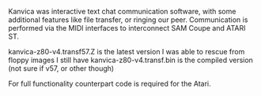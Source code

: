 Kanvica was interactive text chat communication software, with some additional features like file transfer, or ringing our peer.
Communication is performed via the MIDI interfaces to interconnect SAM Coupe and ATARI ST.

kanvica-z80-v4.transf57.Z is the latest version I was able to rescue from floppy images I still have
kanvica-z80-v4.transf.bin is the compiled version (not sure if v57, or other though)

For full functionality counterpart code is required for the Atari.

